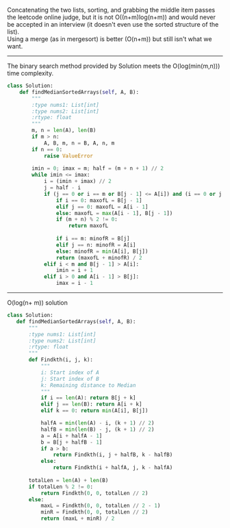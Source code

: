 Concatenating the two lists, sorting, and grabbing the middle item passes the leetcode online judge, but it is not O((n+m)log(n+m)) and would never be accepted in an interview (it doesn't even use the sorted structure of the list).   
Using a merge (as in mergesort) is better (O(n+m)) but still isn't what we want.


----------------
The binary search method provided by Solution meets the O(log(min(m,n))) time complexity.  
```py
class Solution:
    def findMedianSortedArrays(self, A, B):
        """
        :type nums1: List[int]
        :type nums2: List[int]
        :rtype: float
        """
        m, n = len(A), len(B)
        if m > n:
            A, B, m, n = B, A, n, m
        if n == 0:
            raise ValueError
            
        imin = 0; imax = m; half = (m + n + 1) // 2
        while imin <= imax:
            i = (imin + imax) // 2
            j = half - i
            if (j == 0 or i == m or B[j - 1] <= A[i]) and (i == 0 or j == n or A[i - 1] <= B[j]):
                if i == 0: maxofL = B[j - 1]
                elif j == 0: maxofL = A[i - 1]
                else: maxofL = max(A[i - 1], B[j - 1])
                if (m + n) % 2 != 0:
                    return maxofL
                
                if i == m: minofR = B[j]
                elif j == n: minofR = A[i]
                else: minofR = min(A[i], B[j])
                return (maxofL + minofR) / 2
            elif i < m and B[j - 1] > A[i]:
                imin = i + 1
            elif i > 0 and A[i - 1] > B[j]:
                imax = i - 1
```
-----------------------
 O(log(n+ m)) solution
 ```py
 class Solution:
    def findMedianSortedArrays(self, A, B):
        """
        :type nums1: List[int]
        :type nums2: List[int]
        :rtype: float
        """
        def Findkth(i, j, k):
            """
            i: Start index of A
            j: Start index of B
            k: Remaining distance to Median
            """
            if i == len(A): return B[j + k]
            elif j == len(B): return A[i + k]
            elif k == 0: return min(A[i], B[j])

            halfA = min(len(A) - i, (k + 1) // 2)
            halfB = min(len(B) - j, (k + 1) // 2)
            a = A[i + halfA - 1]
            b = B[j + halfB - 1]
            if a > b:
                return Findkth(i, j + halfB, k - halfB)
            else:
                return Findkth(i + halfA, j, k - halfA)
            
        totalLen = len(A) + len(B) 
        if totalLen % 2 != 0:
            return Findkth(0, 0, totalLen // 2)
        else:
            maxL = Findkth(0, 0, totalLen // 2 - 1)
            minR = Findkth(0, 0, totalLen // 2)
            return (maxL + minR) / 2
 ```
